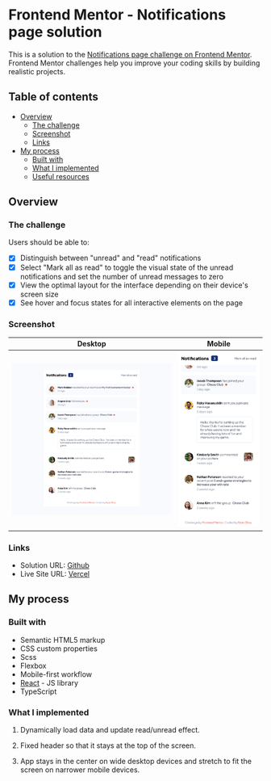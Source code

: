 # Frontend Mentor - Notifications page solution

This is a solution to the [Notifications page challenge on Frontend Mentor](https://www.frontendmentor.io/challenges/notifications-page-DqK5QAmKbC). Frontend Mentor challenges help you improve your coding skills by building realistic projects.

## Table of contents

- [Overview](#overview)
  - [The challenge](#the-challenge)
  - [Screenshot](#screenshot)
  - [Links](#links)
- [My process](#my-process)
  - [Built with](#built-with)
  - [What I implemented](#what-i-implemented)
  - [Useful resources](#useful-resources)

## Overview

### The challenge

Users should be able to:

- [x] Distinguish between "unread" and "read" notifications
- [x] Select "Mark all as read" to toggle the visual state of the unread notifications and set the number of unread messages to zero
- [x] View the optimal layout for the interface depending on their device's screen size
- [x] See hover and focus states for all interactive elements on the page

### Screenshot

|               Desktop               |                   Mobile                   |
| :---------------------------------: | :----------------------------------------: |
| ![](./assets/images/screenshot.png) | ![](./assets/images/screenshot-mobile.png) |

### Links

- Solution URL: [Github](https://github.com/RylanZhou/frontend-mentor-notifications-page)
- Live Site URL: [Vercel](https://frontend-mentor-notifications-page-chi.vercel.app/)

## My process

### Built with

- Semantic HTML5 markup
- CSS custom properties
- Scss
- Flexbox
- Mobile-first workflow
- [React](https://reactjs.org/) - JS library
- TypeScript

### What I implemented

1. Dynamically load data and update read/unread effect.

2. Fixed header so that it stays at the top of the screen.

3. App stays in the center on wide desktop devices and stretch to fit the screen on narrower mobile devices.
